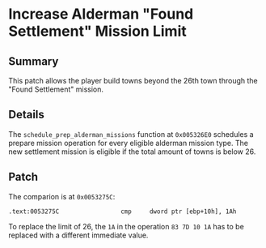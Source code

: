 # Increase Alderman "Found Settlement" Mission Limit

## Summary
This patch allows the player build towns beyond the 26th town through the "Found Settlement" mission.

## Details
The `schedule_prep_alderman_missions` function at `0x005326E0` schedules a prepare mission operation for every eligible alderman mission type.
The new settlement mission is eligible if the total amount of towns is below 26.

## Patch
The comparion is at `0x0053275C`:
```
.text:0053275C                 cmp     dword ptr [ebp+10h], 1Ah
```

To replace the limit of 26, the `1A` in the operation `83 7D 10 1A` has to be replaced with a different immediate value.
